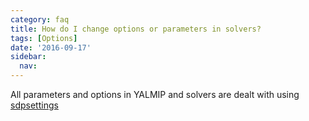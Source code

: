 ```yaml
---
category: faq
title: How do I change options or parameters in solvers?
tags: [Options]
date: '2016-09-17'
sidebar:
  nav:
---
```


All parameters and options in YALMIP and solvers are dealt with using [sdpsettings](/command/sdpsettings)
